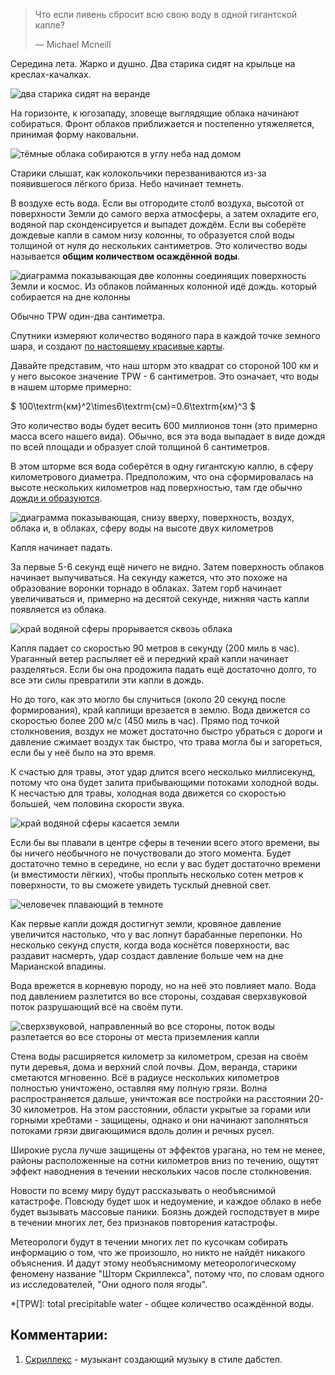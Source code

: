 > Что если ливень сбросит всю свою воду в одной гигантской капле?
> 
> — Michael Mcneill

Середина лета. Жарко и душно. Два старика сидят на крыльце на креслах-качалках.

![два старика сидят на веранде](/uploads/raindrop/raindrop_porch.png)

На горизонте, к югозападу, зловеще выглядящие облака начинают собираться. Фронт облаков приближается и постепенно утяжеляется, принимая форму наковальни.

![тёмные облака собираются в углу неба над домом](/uploads/raindrop/raindrop_first_clouds.png)

Старики слышат, как колокольчики перезваниваются из-за появившегося лёгкого бриза. Небо начинает темнеть.

В воздухе есть вода. Если вы отгородите столб воздуха, высотой от поверхности Земли до самого верха атмосферы, а затем охладите его, водяной пар сконденсируется и выпадет дождём. Если вы соберёте дождевые капли в самом низу колонны, то образуется слой воды толщиной от нуля до нескольких сантиметров. Это количество воды называется **общим количеством осаждённой воды**.


![диаграмма показывающая две колонны соединящих поверхность Земли и космос. Из облаков пойманных колонной идё дождь. который собирается на дне колонны](/uploads/raindrop/raindrop_tpw.png)

Обычно TPW один-два сантиметра.

Спутники измеряют количество водяного пара в каждой точке земного шара, и создают [по настоящему красивые карты](http://tropic.ssec.wisc.edu/real-time/mimic-tpw/natl/main.html).

Давайте представим, что наш шторм это квадрат со стороной 100 км и у него высокое значение TPW - 6 сантиметров. Это означает, что воды в нашем шторме примерно:

$ 100\textrm{км}^2\times6\textrm{см}=0.6\textrm{км}^3 $

Это количество воды будет весить 600 миллионов тонн (это примерно масса всего нашего вида). Обычно, вся эта вода выпадает в виде дождя по всей площади и образует слой толщиной 6 сантиметров.

В этом шторме вся вода соберётся в одну гигантскую каплю, в сферу километрового диаметра. Предположим, что она сформировалась на высоте нескольких километров над поверхностью, там где обычно [дожди и образуются](http://rsd.gsfc.nasa.gov/912/edop/misc/1736.pdf).

![диаграмма показывающая, снизу вверху, поверхность, воздух, облака и, в облаках, сферу воды на высоте двух километров](/uploads/raindrop/raindrop_setup.png)

Капля начинает падать.

За первые 5-6 секунд ещё ничего не видно. Затем поверхность облаков начинает выпучиваться. На секунду кажется, что это похоже на образование воронки торнадо в облаках. Затем горб начинает увеличиваться и, примерно на десятой секунде, нижняя часть капли появляется из облака.

![край водяной сферы прорывается сквозь облака](/uploads/raindrop/raindrop_emerges.png)

Капля падает со скоростью 90 метров в секунду (200 миль в час). Ураганный ветер распыляет её и передний край капли начинает разделяться. Если бы она продожила падать ещё достаточно долго, то все эти силы превратили эти капли в дождь.

Но до того, как это могло бы случиться (около 20 секунд после формирования), край каплищи врезается в землю. Вода движется со скоростью более 200 м/с (450 миль в час). Прямо под точкой столкновения, воздух не может достаточно быстро убраться с дороги и давление сжимает воздух так быстро, что трава могла бы и загореться, если бы у неё было на это время.

К счастью для травы, этот удар длится всего несколько миллисекунд, потому что она будет залита прибывающими потоками холодной воды. К несчастью для травы, холодная вода движется со скоростью большей, чем половина скорости звука.

![край водяной сферы касается земли](/uploads/raindrop/raindrop_hits.png)

Если бы вы плавали в центре сферы в течении всего этого времени, вы бы ничего необычного не почуствовали до этого момента. Будет достаточно темно в середине, но если у вас будет достаточно времени (и вместимости лёгких), чтобы проплыть несколько сотен метров к поверхности, то вы сможете увидеть тусклый дневной свет.

![человечек плавающий в темноте](/uploads/raindrop/raindrop_floating.png)

Как первые капли дождя достигнут земли, кровяное давление увеличится настолько, что у вас лопнут барабанные перепонки. Но несколько секунд спустя, когда вода коснётся поверхности, вас раздавит насмерть, удар создаст давление больше чем на дне Марианской впадины.

Вода врежется в корневую породу, но на неё это повлияет мало. Вода под давлением разлетится во все стороны, создавая сверхзвуковой поток разрушающий всё на своём пути.

![сверхзвуковой, направленный во все стороны, поток воды разлетается во все стороны от места приземления капли](/uploads/raindrop/raindrop_jets.png)

Стена воды расширяется километр за километром, срезая на своём пути деревья, дома и верхний слой почвы. Дом, веранда, старики сметаются мгновенно. Всё в радиусе нескольких километров полностью уничтожено, оставляя яму полную грязи.  Волна распространяется дальше, уничтожая все постройки на расстоянии 20-30 километров. На этом расстоянии, области укрытые за горами или горными хребтами - защищены, однако и они начинают заполняться потоками грязи двигающимися вдоль долин и речных русел.

Широкие русла лучше защищены от эффектов урагана, но тем не менее, районы расположенные на сотни километров вниз по течению, ощутят эффект наводнения в течении нескольких часов после столкновения.

Новости по всему миру будут рассказывать о необъяснимой катастрофе. Повсюду будет шок и недоумение, и каждое облако в небе будет вызывать массовые паники. Боязнь дождей господствует в мире в течении многих лет, без признаков повторения катастрофы.

Метеорологи будут в течении многих лет по кусочкам собирать информацию о том, что же произошло, но никто не найдёт никакого объяснения. И дадут этому необъяснимому метеорологическому феномену название "Шторм Скриллекса", потому что, по словам одного из исследователей, "Они одного поля ягоды".

*[TPW]: total precipitable water - общее количество осаждённой воды.

## Комментарии:

 1. [Скриллекс](http://en.wikipedia.org/wiki/Skrillex) - музыкант создающий музыку в стиле дабстеп.